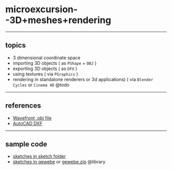 # microexcursion--3D+meshes+rendering

---

## topics 

- 3 dimensional coordinate space
- importing 3D objects ( as `PShape` + `OBJ` )
- exporting 3D objects ( as `DFX` )
- using textures ( via `PGraphics` )
- rendering in standalone renderers or 3d applications) ( via `Blender Cycles` or `Cinema 4D` @todo

---

## references

- [Wavefront .obj file](https://en.wikipedia.org/wiki/Wavefront_.obj_file)
- [AutoCAD DXF](https://en.wikipedia.org/wiki/AutoCAD_DXF)

---

## sample code

- [sketches in sketch folder](./sketches/)
- [sketches in gewebe](https://github.com/dennisppaul/gewebe) or [gewebe.zip](./material/gewebe.zip) @library


